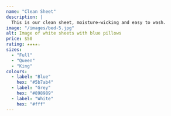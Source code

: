```yaml
---
name: "Clean Sheet"
description: |
  This is our clean sheet, moisture-wicking and easy to wash.
image: "/images/bed-5.jpg"
alt: Image of white sheets with blue pillows
price: $50
rating: ★★★★☆
sizes:
  - "Full"
  - "Queen"
  - "King"
colours:
  - label: "Blue"
    hex: "#5b7ab4"
  - label: "Grey"
    hex: "#898989"
  - label: "White"
    hex: "#fff"
---
```

